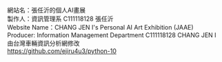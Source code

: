 
網站名：張任沂的個人AI畫展<br>
製作人：資訊管理系 C111118128 張任沂<br>
Website Name：CHANG JEN I's Personal AI Art Exhibition (JAAE)<br>
Producer: Information Management Department C111118128 CHANG JEN I<br>
由台灣車輛資訊分析網修改<br>
https://github.com/ejiru4u3/python-10<br>
